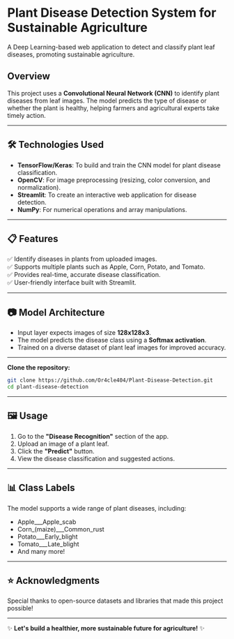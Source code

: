 # Plant Disease Detection System for Sustainable Agriculture

A Deep Learning-based web application to detect and classify plant leaf diseases, promoting sustainable agriculture.

## Overview

This project uses a **Convolutional Neural Network (CNN)** to identify plant diseases from leaf images. The model predicts the type of disease or whether the plant is healthy, helping farmers and agricultural experts take timely action.

---

## 🛠️ Technologies Used

- **TensorFlow/Keras**: To build and train the CNN model for plant disease classification.
- **OpenCV**: For image preprocessing (resizing, color conversion, and normalization).
- **Streamlit**: To create an interactive web application for disease detection.
- **NumPy**: For numerical operations and array manipulations.

---

## 📋 Features

✅ Identify diseases in plants from uploaded images.<br>
✅ Supports multiple plants such as Apple, Corn, Potato, and Tomato.<br>
✅ Provides real-time, accurate disease classification.<br>
✅ User-friendly interface built with Streamlit.

---

## 📷 Model Architecture

- Input layer expects images of size **128x128x3**.
- The model predicts the disease class using a **Softmax activation**.
- Trained on a diverse dataset of plant leaf images for improved accuracy.

---

**Clone the repository:**

```bash
git clone https://github.com/Or4cle404/Plant-Disease-Detection.git
cd plant-disease-detection
```

---

## 🖼️ Usage

1. Go to the **"Disease Recognition"** section of the app.
2. Upload an image of a plant leaf.
3. Click the **"Predict"** button.
4. View the disease classification and suggested actions.

---

## 📊 Class Labels

The model supports a wide range of plant diseases, including:

- Apple___Apple_scab
- Corn_(maize)___Common_rust
- Potato___Early_blight
- Tomato___Late_blight
- And many more!

---

## ⭐ Acknowledgments

Special thanks to open-source datasets and libraries that made this project possible!

---

✨ **Let's build a healthier, more sustainable future for agriculture!** ✨

